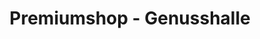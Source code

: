 ---
title: "Premiumshop - Genusshalle"
url: /einsiedeln/premiumshop-genusshalle/
shop: Supermarkt
---